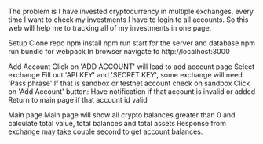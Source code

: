 The problem is I have invested cryptocurrency in multiple exchanges, every time I want to check my investments I have to login to all accounts. So this web will help me to tracking all of my investments in one page.

Setup 
Clone repo
npm install
npm run start for the server and database
npm run bundle for webpack
In browser navigate to http://localhost:3000

Add Account 
Click on 'ADD ACCOUNT' will lead to add account page
Select exchange
Fill out 'API KEY' and 'SECRET KEY', some exchange will need 'Pass phrase'
If that is sandbox or testnet account check on sandbox
Click on 'Add Account' button:
  Have notification if that account is invalid or added
  Return to main page if that account id valid
  
Main page
Main page will show all crypto balances greater than 0 and calculate total value, total balances and total assets
Response from exchange may take couple second to get account balances.


